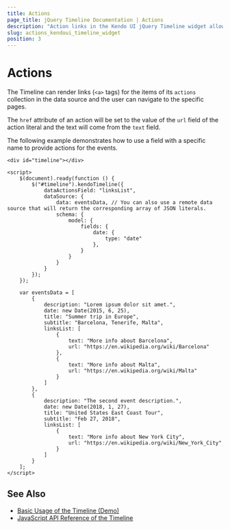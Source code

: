 ```yaml
---
title: Actions
page_title: jQuery Timeline Documentation | Actions
description: "Action links in the Kendo UI jQuery Timeline widget allow you to provide extra details to the users."
slug: actions_kendoui_timeline_widget
position: 3
---
```


# Actions

The Timeline can render links (`<a>` tags) for the items of its `actions` collection in the data source and the user can navigate to the specific pages.

The `href` attribute of an action will be set to the value of the `url` field of the action literal and the text will come from the `text` field.

The following example demonstrates how to use a field with a specific name to provide actions for the events.

```dojo
<div id="timeline"></div>

<script>
    $(document).ready(function () {
        $("#timeline").kendoTimeline({
            dataActionsField: "linksList",
            dataSource: {
                data: eventsData, // You can also use a remote data source that will return the corresponding array of JSON literals.
                schema: {
                    model: {
                        fields: {
                            date: {
                                type: "date"
                            },
                        }
                    }
                }
            }
        });
    });

    var eventsData = [
        {
            description: "Lorem ipsum dolor sit amet.",
            date: new Date(2015, 6, 25),
            title: "Summer trip in Europe",
            subtitle: "Barcelona, Tenerife, Malta",
            linksList: [
                {
                    text: "More info about Barcelona",
                    url: "https://en.wikipedia.org/wiki/Barcelona"
                },
                {
                    text: "More info about Malta",
                    url: "https://en.wikipedia.org/wiki/Malta"
                }
            ]
        },
        {
            description: "The second event description.",
            date: new Date(2018, 1, 27),
            title: "United States East Coast Tour",
            subtitle: "Feb 27, 2018",
            linksList: [
                {
                    text: "More info about New York City",
                    url: "https://en.wikipedia.org/wiki/New_York_City"
                }
            ]
        }
    ];
</script>
```

## See Also

* [Basic Usage of the Timeline (Demo)](https://demos.telerik.com/kendo-ui/timeline/index)
* [JavaScript API Reference of the Timeline](/api/javascript/ui/timeline)
